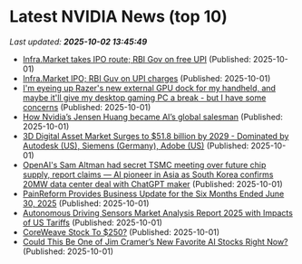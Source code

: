 # Latest NVIDIA News (top 10)
_Last updated: **2025-10-02 13:45:49**_

- [Infra.Market takes IPO route; RBI Gov on free UPI](https://economictimes.indiatimes.com/tech/newsletters/tech-top-5/infra-market-takes-ipo-route-rbi-guv-on-free-upi/articleshow/124260291.cms) (Published: 2025-10-01)
- [Infra.Market IPO; RBI Guv on UPI charges](https://economictimes.indiatimes.com/tech/newsletters/tech-top-5/infra-market-ipo-rbi-guv-on-upi-charges/articleshow/124260291.cms) (Published: 2025-10-01)
- [I'm eyeing up Razer's new external GPU dock for my handheld, and maybe it'll give my desktop gaming PC a break - but I have some concerns](https://www.techradar.com/computing/gpu/im-eyeing-up-razers-new-external-gpu-dock-for-my-handheld-and-maybe-itll-give-my-desktop-gaming-pc-a-break-but-i-have-some-concerns) (Published: 2025-10-01)
- [How Nvidia’s Jensen Huang became AI’s global salesman](https://financialpost.com/financial-times/nvidia-jensen-huang-ai-global-salesman) (Published: 2025-10-01)
- [3D Digital Asset Market Surges to $51.8 billion by 2029 - Dominated by Autodesk (US), Siemens (Germany), Adobe (US)](https://www.globenewswire.com/news-release/2025/10/01/3159647/0/en/3D-Digital-Asset-Market-Surges-to-51-8-billion-by-2029-Dominated-by-Autodesk-US-Siemens-Germany-Adobe-US.html) (Published: 2025-10-01)
- [OpenAI's Sam Altman had secret TSMC meeting over future chip supply, report claims — AI pioneer in Asia as South Korea confirms 20MW data center deal with ChatGPT maker](https://www.tomshardware.com/tech-industry/openais-sam-altman-had-secret-tsmc-meeting-over-future-chip-supply-report-claims-ai-pioneer-in-asia-as-south-korea-confirms-20mw-data-center-deal-with-chatgpt-maker) (Published: 2025-10-01)
- [PainReform Provides Business Update for the Six Months Ended June 30, 2025](https://www.globenewswire.com/news-release/2025/10/01/3159643/0/en/PainReform-Provides-Business-Update-for-the-Six-Months-Ended-June-30-2025.html) (Published: 2025-10-01)
- [Autonomous Driving Sensors Market Analysis Report 2025 with Impacts of US Tariffs](https://www.globenewswire.com/news-release/2025/10/01/3159644/28124/en/Autonomous-Driving-Sensors-Market-Analysis-Report-2025-with-Impacts-of-US-Tariffs.html) (Published: 2025-10-01)
- [CoreWeave Stock To $250?](https://www.forbes.com/sites/greatspeculations/2025/10/01/coreweave-stock-to-250/) (Published: 2025-10-01)
- [Could This Be One of Jim Cramer’s New Favorite AI Stocks Right Now?](https://biztoc.com/x/4ce766580f2d7a87) (Published: 2025-10-01)
